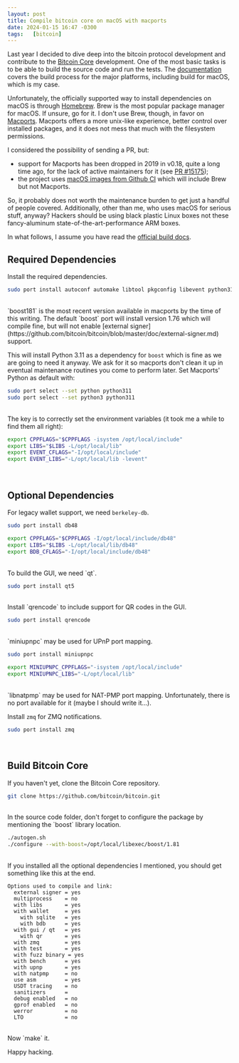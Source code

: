 ```yaml
---
layout: post
title: Compile bitcoin core on macOS with macports
date: 2024-01-15 16:47 -0300
tags:   [bitcoin]
---
```


Last year I decided to dive deep into the bitcoin protocol development and
contribute to the [Bitcoin Core](https://github.com/bitcoin/bitcoin)
development. One of the most basic tasks is to be able to build the source code
and run the tests. The
[documentation](https://github.com/bitcoin/bitcoin/tree/master/doc) covers the
build process for the major platforms, including build for macOS, which is my
case.

Unfortunately, the officially supported way to install dependencies on macOS is
through [Homebrew](https://brew.sh/). Brew is the most popular package manager
for macOS. If unsure, go for it. I don't use Brew, though, in favor on
[Macports](https://www.macports.org/). Macports offers a more unix-like
experience, better control over installed packages, and it does not mess that
much with the filesystem permissions.

I considered the possibility of sending a PR, but:

- support for Macports has been dropped in 2019 in v0.18, quite a long time ago,
  for the lack of active maintainers for it (see [PR
#15175](https://github.com/bitcoin/bitcoin/pull/15175));
- the project uses [macOS images from Github
  CI](https://github.com/actions/runner-images) which will include Brew but not
  Macports.

So, it probably does not worth the maintenance burden to get just a handful of
people covered. Additionally, other than me, who uses macOS for serious stuff,
anyway? Hackers should be using black plastic Linux boxes not these
fancy-aluminum state-of-the-art-performance ARM boxes. 

In what follows, I assume you have read the [official build
docs](https://github.com/bitcoin/bitcoin/blob/master/doc/build-osx.md).

## Required Dependencies

Install the required dependencies.

```bash
sudo port install autoconf automake libtool pkgconfig libevent python311 boost181
```
<br>
`boost181` is the most recent version available in macports by the time of this
writing. The default `boost` port will install version 1.76 which will compile fine,
but will not enable [external
signer](https://github.com/bitcoin/bitcoin/blob/master/doc/external-signer.md)
support.

This will install Python 3.11 as a dependency for `boost` which is fine as we
are going to need it anyway. We ask for it so macports don't clean it up in
eventual maintenance routines you come to perform later. Set Macports' Python as
default with:

```bash
sudo port select --set python python311
sudo port select --set python3 python311
```
<br>
The key is to correctly set the environment variables (it took me a while to
find them all right):

```bash
export CPPFLAGS="$CPPFLAGS -isystem /opt/local/include"
export LIBS="$LIBS -L/opt/local/lib"
export EVENT_CFLAGS="-I/opt/local/include"
export EVENT_LIBS="-L/opt/local/lib -levent"
```
<br>

## Optional Dependencies

For legacy wallet support, we need `berkeley-db`.

```bash
sudo port install db48

export CPPFLAGS="$CPPFLAGS -I/opt/local/include/db48"
export LIBS="$LIBS -L/opt/local/lib/db48"
export BDB_CFLAGS="-I/opt/local/include/db48"
```
<br>
To build the GUI, we need `qt`.

```bash
sudo port install qt5
```
<br>
Install `qrencode` to include support for QR codes in the GUI.

```bash
sudo port install qrencode
```
<br>
`miniupnpc` may be used for UPnP port mapping.

```bash
sudo port install miniupnpc

export MINIUPNPC_CPPFLAGS="-isystem /opt/local/include"
export MINIUPNPC_LIBS="-L/opt/local/lib"
```
<br>
`libnatpmp` may be used for NAT-PMP port mapping. Unfortunately, there is no
port available for it (maybe I should write it...).

Install `zmq` for ZMQ notifications.

```bash
sudo port install zmq
```
<br>

## Build Bitcoin Core

If you haven't yet, clone the Bitcoin Core repository.

```bash
git clone https://github.com/bitcoin/bitcoin.git
```
<br>
In the source code folder, don't forget to configure the package by mentioning
the `boost` library location.

```bash
./autogen.sh
./configure --with-boost=/opt/local/libexec/boost/1.81
```
<br>
If you installed all the optional dependencies I mentioned, you should get
something like this at the end.

```
Options used to compile and link:
  external signer = yes
  multiprocess    = no
  with libs       = yes
  with wallet     = yes
    with sqlite   = yes
    with bdb      = yes
  with gui / qt   = yes
    with qr       = yes
  with zmq        = yes
  with test       = yes
  with fuzz binary = yes
  with bench      = yes
  with upnp       = yes
  with natpmp     = no
  use asm         = yes
  USDT tracing    = no
  sanitizers      =
  debug enabled   = no
  gprof enabled   = no
  werror          = no
  LTO             = no
```
<br>
Now `make` it.

Happy hacking.
